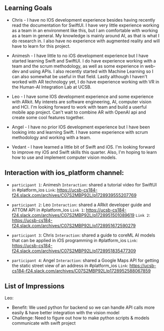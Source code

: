 ## Learning Goals
- Chris - I have no IOS development experience besides having recently read the documentation for SwiftUI. I have very little experience working as a team in an environment like this, but I am comfortable with working as a team in general. My knowledge is mainly around AI, as that is what I do research in. I also have no experience with augmented reality and will have to learn for this project. 

- Animesh - I have little to no iOS development experience but I have started learning Swift and SwiftUI. I do have experience working with a team and the scrum methodology, as well as some experience in web-dev and using APIs. I also recently started with Machine Learning so I can also somewhat be useful in that field. Lastly although I haven't worked with AR technology yet, I do have experience working with VR in the Human-AI Integration Lab at UCSB.

- Leo - I have some IOS development experience and some experience with ARkit. My interets are software engineering, AI, computer vision and HCI. I'm looking forward to work with team and build a userful mobile app project. Can't wait to combine AR with OpenAI api and create some cool features together.

- Angel - I have no prior IOS development experience but I have been looking into and learning Swift. I have some experience with scrum methodology and working with a team.

- Vedant - I have learned a little bit of Swift and iOS. I'm looking forward to improve my iOS and Swift skills this quarter. Also, I'm hoping to learn how to use and implement computer vision models.

## Interaction with ios_platform channel:

- `participant 1`: Animesh `Interaction`: shared a tutorial video for SwiftUI in #platform_ios `Link`: https://ucsb-cs184-f24.slack.com/archives/C07S2MBP92L/p1728939555207769

- `participant 2`: Leo `Interaction`: shared a ARkit developer guide and ATTOM API in #platform_ios `Link 1`: https://ucsb-cs184-f24.slack.com/archives/C07S2MBP92L/p1728951501089619 `Link 2`: https://ucsb-cs184-f24.slack.com/archives/C07S2MBP92L/p1728951672590279

- `participant 3`: Chris `Interaction`: shared a guide to coreML AI models that can be applied in iOS programming in #platform_ios `Link`: https://ucsb-cs184-f24.slack.com/archives/C07S2MBP92L/p1728951835477309

- `participant 4`: Angel `Interaction`: shared a Google Maps API for getting the static street view of an address in #platform_ios `Link`: https://ucsb-cs184-f24.slack.com/archives/C07S2MBP92L/p1728952588067859

## List of Impressions

Leo: 
- Benefit: We used python for backend so we can handle API calls more easily & have better integration with the vision model
- Challenge: Need to figure out how to make python scripts & models communicate with swift project
